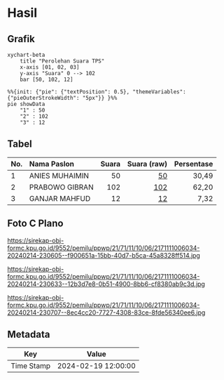 # Hasil

## Grafik

```mermaid
xychart-beta
    title "Perolehan Suara TPS"
    x-axis [01, 02, 03]
    y-axis "Suara" 0 --> 102
    bar [50, 102, 12]
```

```mermaid
%%{init: {"pie": {"textPosition": 0.5}, "themeVariables": {"pieOuterStrokeWidth": "5px"}} }%%
pie showData
    "1" : 50
    "2" : 102
    "3" : 12
```

## Tabel

| No. | Nama Paslon    | Suara | Suara (raw) | Persentase |
|:--- |:-------------- | -----:| -----------:| ----------:|
| 1   | ANIES MUHAIMIN | 50    | [50][p-1]   | 30,49      |
| 2   | PRABOWO GIBRAN | 102   | [102][p-2]  | 62,20      |
| 3   | GANJAR MAHFUD  | 12    | [12][p-3]   | 7,32       |


[p-1]: https://github.com/gigit-pemilu/pemilu-2024-21-kepulauan-riau/blob/main/pilpres/hitung-suara/sub/21-kepulauan-riau/sub/71-kota-batam/sub/11-sagulung/sub/1006-sungai-pelunggut/sub/034-tps/sub/paslon-1.txt
[p-2]: https://github.com/gigit-pemilu/pemilu-2024-21-kepulauan-riau/blob/main/pilpres/hitung-suara/sub/21-kepulauan-riau/sub/71-kota-batam/sub/11-sagulung/sub/1006-sungai-pelunggut/sub/034-tps/sub/paslon-2.txt
[p-3]: https://github.com/gigit-pemilu/pemilu-2024-21-kepulauan-riau/blob/main/pilpres/hitung-suara/sub/21-kepulauan-riau/sub/71-kota-batam/sub/11-sagulung/sub/1006-sungai-pelunggut/sub/034-tps/sub/paslon-3.txt

## Foto C Plano

https://sirekap-obj-formc.kpu.go.id/9552/pemilu/ppwp/21/71/11/10/06/2171111006034-20240214-230605--f900651a-15bb-40d7-b5ca-45a8328ff514.jpg

https://sirekap-obj-formc.kpu.go.id/9552/pemilu/ppwp/21/71/11/10/06/2171111006034-20240214-230633--12b3d7e8-0b51-4900-8bb6-cf8380ab9c3d.jpg

https://sirekap-obj-formc.kpu.go.id/9552/pemilu/ppwp/21/71/11/10/06/2171111006034-20240214-230707--8ec4cc20-7727-4308-83ce-8fde56340ee6.jpg


## Metadata

| Key        | Value               |
| ---------- | ------------------- |
| Time Stamp | 2024-02-19 12:00:00 |



